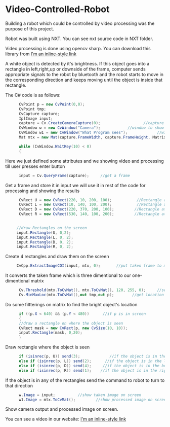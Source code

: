 # Video-Controlled-Robot
Building a robot which could be controlled by video processing was the purpose of this project.

Robot was built using NXT. You can see nxt source code in NXT folder.

Video processing is done using opencv sharp.  You can download this library from [I'm an inline-style link](https://github.com/shimat/opencvsharp)

A white object is detected by it's brightness. If this object goes into a rectangle in left,right,up or downside of the frame, computer sends appropriate signals to the robot by bluetooth and the robot starts to move in the corresponding direction and keeps moving until the object is inside that rectangle.

 The C# code is as follows:
```cs
      CvPoint p = new CvPoint(0,0);
      CvPoint tmp;
      CvCapture capture;
      IplImage input;
      capture = Cv.CreateCameraCapture(0);                   //capture the main camera
      CvWindow w = new CvWindow("Camera");            //window to show the camera
      CvWindow w1 = new CvWindow("What Program sees");             //window to show the processed video
      Mat mtx = new Mat(capture.FrameWidth, capture.FrameHeight, MatrixType.U8C1);            //a one dimention matrix to store and process the captured video

      while (CvWindow.WaitKey(10) < 0)
      {
```
Here we just defined some attributes and we showing video and processing till user presses enter button
```cs
      input = Cv.QueryFrame(capture);     //get a frame
```
Get a frame and store it in input we will use it in rest of the code for processing and showing the results
```cs
      CvRect U = new CvRect(220, 10, 200, 100);           //Rectangle at top of the screen
      CvRect L = new CvRect(10, 140, 100, 200);           //Rectangle at left of the screen
      CvRect D = new CvRect(220, 370, 200, 100);         //Rectangle at down of the screen
      CvRect R = new CvRect(530, 140, 100, 200);         //Rectangle at top of the screen
     

     //draw Rectangles on the screen
     input.Rectangle(U, 0,2);
     input.Rectangle(L, 0, 2);
     input.Rectangle(D, 0, 2);
     input.Rectangle(R, 0, 2);
```
Create 4 rectangles and draw them on the screen
```cs
     CvCpp.ExtractImageCOI(input, mtx, 0);       //put taken frame to matrix
```
It converts the taken frame which is three dimentional to our one-dimentional matrix
```cs
      Cv.Threshold(mtx.ToCvMat(), mtx.ToCvMat(), 120, 255, 0);     //set numbers below 120 to 0 and above 120 until 255 to 255 (it removes other objects that arent bright from screen
      Cv.MinMaxLoc(mtx.ToCvMat(),out tmp,out p);        //get location of max number in mtx ( since it contains only 0 and 255) it will find first 255 in screen which is our object
```
Do some filtterings on matrix to find the bright object's location
```cs
      if ((p.X < 640) && (p.Y < 480))      //if p is in screen
      {
      //draw a rectangle on where the object is seen
      CvRect mask = new CvRect(p, new CvSize(10, 10));
      input.Rectangle(mask, 0,20);
      }
```
Draw rectangle where the object is seen
```cs
      if (isinrec(p, U)) send(3);             //if the object is in the top rectangle say robot to go up
      else if (isinrec(p, L)) send(2);      //if the object is in the left rectangle say robot to go left
      else if (isinrec(p, D)) send(4);     //if the object is in the bottom rectangle say robot to go down
      else if (isinrec(p, R)) send(1);    //if the object is in the right rectangle say robot to go right
```
If the object is in any of the rectangles send the command to robot to turn to that direction
```cs
      w.Image = input;          //show taken image on screen
      w1.Image = mtx.ToCvMat();         //show processed image on screen
```
Show camera output and processed image on screen.

You can see a video in our website: [I'm an inline-style link](http://geekbrothers.org/index.php/categories/12-electronics-computers/20-video-controlled-robot)
